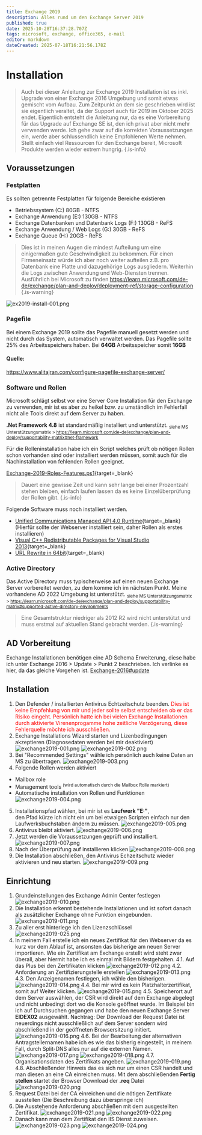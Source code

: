 ```yaml
---
title: Exchange 2019
description: Alles rund um den Exchange Server 2019
published: true
date: 2025-10-28T16:37:28.707Z
tags: microsoft, exchange, office365, e-mail
editor: markdown
dateCreated: 2025-07-18T16:21:56.178Z
---
```


# Installation
> Auch bei dieser Anleitung zur Exchange 2019 Installation ist es inkl. Upgrade von einer Exchange 2016 Umgebung und somit etwas gemischt vom Aufbau.
> Zum Zeitpunkt an dem sie geschrieben wird ist sie eigentlich veraltet, da der Support auch für 2019 im Oktober 2025 endet.
> Eigentlich entsteht die Anleitung nur, da es eine Vorbereitung für das Upgrade auf Exchange SE ist, den ich privat aber nicht mehr verwenden werde.
> Ich gehe zwar auf die korrekten Voraussetzungen ein, werde aber schlussendlich keine Empfohlenen Werte nehmen. Stellt einfach viel Ressourcen für den Exchange bereit, Microsoft Produkte werden wieder extrem hungrig.
{.is-info}

## Voraussetzungen

### Festplatten
Es sollten getrennte Festplatten für folgende Bereiche existieren
- Betriebssystem (C:) 80GB - NTFS
- Exchange Anwendung (E:) 130GB - NTFS
- Exchange Datenbanken und Datenbank Logs (F:) 130GB - ReFS 
- Exchange Anwendung / Web Logs (G:) 30GB - ReFS
- Exchange Queue (H:) 20GB - ReFS
> Dies ist in meinen Augen die mindest Aufteilung um eine einigermaßen gute Geschwindigkeit zu bekommen.
> Für einen Firmeneinsatz würde ich aber noch weiter aufteilen z.B. pro Datenbank eine Platte und dazugehörige Logs ausgliedern.
> Weiterhin die Logs zwischen Anwendung und Web-Diensten trennen.
> Ausführlich bei Microsoft zu finden https://learn.microsoft.com/de-de/exchange/plan-and-deploy/deployment-ref/storage-configuration
{.is-warning}

![ex2019-install-001.png](/media/ex2019-install-001.png)

### Pagefile
Bei einem Exchange 2019 sollte das Pagefile manuell gesetzt werden und nicht durch das System, automatisch verwaltet werden.
Das Pagefile sollte 25% des Arbeitsspeichers haben.
Bei **64GB** Arbeitsspeicher somit **16GB**

#### Quelle:
https://www.alitajran.com/configure-pagefile-exchange-server/

### Software und Rollen
Microsoft schlägt selbst vor eine Server Core Installation für den Exchange zu verwenden, mir ist es aber zu heikel bzw. zu umständlich im Fehlerfall nicht alle Tools direkt auf dem Server zu haben.

**.Net Framework 4.8** ist standardmäßig installiert und unterstützt.
<sub>siehe MS Unterstützungsmatrix > https://learn.microsoft.com/de-de/exchange/plan-and-deploy/supportability-matrix#net-framework</sub>

Für die Rolleninstallation habe ich ein Script welches prüft ob nötigen Rollen schon vorhanden sind oder installiert werden müssen, somit auch für die Nachinstallation von fehlenden Rollen geeignet.

[Exchange-2019-Roles-Features.ps1](https://github.com/Eidolf/Public-Scripts/blob/main/Exchange/Exchange-2019-Roles-Features.ps1){target=_blank}
> Dauert eine gewisse Zeit und kann sehr lange bei einer Prozentzahl stehen bleiben, einfach laufen lassen da es keine Einzelüberprüfung der Rollen gibt.
{.is-info}

Folgende Software muss noch installiert werden.
- [Unified Communications Managed API 4.0 Runtime](https://www.microsoft.com/en-us/download/details.aspx?id=34992){target=_blank} (Hierfür sollte der Webserver installiert sein, daher Rollen als erstes installieren)
- [Visual C++ Redistributable Packages for Visual Studio 2013](https://www.microsoft.com/en-us/download/details.aspx?id=40784){target=_blank}
- [URL Rewrite in 64bit](https://www.iis.net/downloads/microsoft/url-rewrite){target=_blank}

### Active Directory

Das Active Directory muss typischerweise auf einen neuen Exchange Server vorbereitet werden, zu dem komme ich im nächsten Punkt.
Meine vorhandene AD 2022 Umgebung ist unterstützt.
<sub> siehe MS Unterstützungsmatrix > https://learn.microsoft.com/de-de/exchange/plan-and-deploy/supportability-matrix#supported-active-directory-environments </sub>

> Eine Gesamtstruktur niedriger als 2012 R2 wird nicht unterstützt und muss erstmal auf aktuellen Stand gebracht werden.
{.is-warning}

## AD Vorbereitung
Exchange Installationen benötigen eine AD Schema Erweiterung, diese habe ich unter Exchange 2016 > Update > Punkt 2 beschrieben.
Ich verlinke es hier, da das gleiche Vorgehen ist.
[Exchange-2016#update](/de/Wiki-Seiten/Microsoft/Server/Rollen/Exchange/exchange-2016#update)

## Installation
1. Den Defender / installierten Antivirus Echtzeitschutz beenden.<span style="color:red">
Dies ist keine Empfehlung von mir und jeder sollte selbst entscheiden ob er das Risiko eingeht.
Persönlich hatte ich bei vielen Exchange Installationen durch aktivierte Virenenprogamme hohe zeitliche Verzögerung,
diese Fehlerquelle möchte ich ausschließen.</span>
2. Exchange Installations Wizard starten und Lizenbedingungen akzeptieren (Diagnosedaten werden bei mir deaktiviert)
![exchange2019-001.png](/media/exchange2019-001.png)
![exchange2019-002.png](/media/exchange2019-002.png)
3. Bei "Recommended Settings" wähle ich persönlich auch keine Daten an MS zu übertragen.
![exchange2019-003.png](/media/exchange2019-003.png)
4. Folgende Rollen werden aktiviert
- Mailbox role
- Management tools <sup>(wird automatisch durch die Mailbox Rolle markiert)</sup>
- Automatische installation von Rollen und Funktionen
![exchange2019-004.png](/media/exchange2019-004.png)
5. Installationspfad wählen, bei mir ist es **Laufwerk "E:"**, <br> den Pfad kürze ich nicht ein um bei etwaigen Scripten einfach nur den Laufwerksbuchstaben ändern zu müssen.
![exchange2019-005.png](/media/exchange2019-005.png)
6. Antivirus bleibt aktiviert.
![exchange2019-006.png](/media/exchange2019-006.png)
7. Jetzt werden die Voraussetzungen geprüft und installiert.
![exchange2019-007.png](/media/exchange2019-007.png)
8. Nach der Überprüfung auf installieren klicken
![exchange2019-008.png](/media/exchange2019-008.png)
9. Die Installation abschließen, den Antivirus Echzeitschutz wieder aktivieren und neu starten.
![exchange2019-009.png](/media/exchange2019-009.png)

## Einrichtung
1. Grundeinstellungen des Exchange Admin Center festlegen
![exchange2019-010.png](/media/exchange2019-010.png)
2. Die Installation erkennt bestehende Installationen und ist sofort danach als zusätzlicher Exchange ohne Funktion eingebunden.
![exchange2019-011.png](/media/exchange2019-011.png)
3. Zu aller erst hinterlege ich den Lizenzschlüssel
![exchange2019-025.png](/media/exchange2019-025.png)
4. In meinem Fall erstelle ich ein neues Zertifikat für den Webserver da es kurz vor dem Ablauf ist, ansonsten das bisherige am neuen Server importieren. Wie ein Zertifikat am Exchange erstellt wird steht zwar überall, aber hiermit habe ich es einmal mit Bildern festgehalten.
4.1. Auf das Plus bei den Zertifikaten klicken
![exchange2019-012.png](/media/exchange2019-012.png)
4.2. Anforderung an Zertifizierungstelle erstellen
![exchange2019-013.png](/media/exchange2019-013.png)
4.3. Den Anzeigenamen festlegen, ich wähle den bisherigen.
![exchange2019-014.png](/media/exchange2019-014.png)
4.4. Bei mir wird es kein Platzhalterzertifikat, somit auf Weiter klicken.
![exchange2019-015.png](/media/exchange2019-015.png)
4.5. Speicherort auf dem Server auswählen, der CSR wird direkt auf dem Exchange abgelegt und nicht unbedingt dort wo die Konsole geöffnet wurde. Im Beispiel bin ich auf Durchsuchen gegangen und habe den neuen Exchange Server **EIDEX02** ausgewählt.
Nachtrag: Der Download der Request Datei ist neuerdings nicht ausschließlich auf dem Server sondern wird abschließend in der geöffneten Browsersitzung initiert. 
![exchange2019-016.png](/media/exchange2019-016.png)
4.6. Bei der Bearbeitung der alternativen Antragstellernamen habe ich es wie das bisherig eingestellt, in meinem Fall, durch Split-DNS alles nur auf die externen Namen.
![exchange2019-017.png](/media/exchange2019-017.png)
![exchange2019-018.png](/media/exchange2019-018.png)
4.7. Organisationsdaten des Zertifikats angeben.
![exchange2019-019.png](/media/exchange2019-019.png)
4.8. Abschließender Hinweis das es sich nur um einen CSR handelt und man diesen an eine CA einreichen muss. Mit dem abschließenden **Fertig stellen** startet der Browser Download der **.req** Datei
![exchange2019-020.png](/media/exchange2019-020.png)
5. Request Datei bei der CA einreichen und die nötigen Zertifikate ausstellen (Die Beschreibung dazu überspringe ich)
6. Die Ausstehende Anforderung abschließen mit dem ausgestellten Zertifikat.
![exchange2019-021.png](/media/exchange2019-021.png)
![exchange2019-022.png](/media/exchange2019-022.png)
7. Danach kann man dem Zertifikat den IIS Dienst zuweisen.
![exchange2019-023.png](/media/exchange2019-023.png)
![exchange2019-024.png](/media/exchange2019-024.png)

